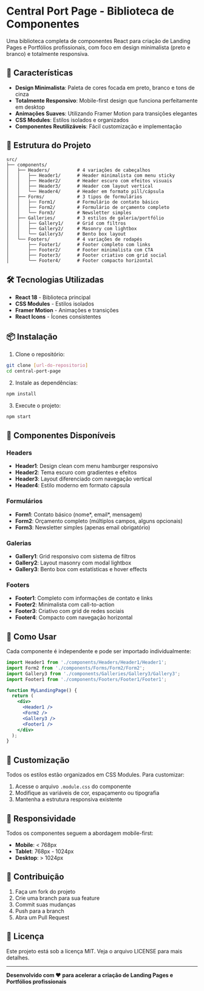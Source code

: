 # Central Port Page - Biblioteca de Componentes

Uma biblioteca completa de componentes React para criação de Landing Pages e Portfólios profissionais, com foco em design minimalista (preto e branco) e totalmente responsiva.

## 🚀 Características

- **Design Minimalista**: Paleta de cores focada em preto, branco e tons de cinza
- **Totalmente Responsivo**: Mobile-first design que funciona perfeitamente em desktop
- **Animações Suaves**: Utilizando Framer Motion para transições elegantes
- **CSS Modules**: Estilos isolados e organizados
- **Componentes Reutilizáveis**: Fácil customização e implementação

## 📁 Estrutura do Projeto

```
src/
├── components/
│   ├── Headers/          # 4 variações de cabeçalhos
│   │   ├── Header1/      # Header minimalista com menu sticky
│   │   ├── Header2/      # Header escuro com efeitos visuais
│   │   ├── Header3/      # Header com layout vertical
│   │   └── Header4/      # Header em formato pill/cápsula
│   ├── Forms/            # 3 tipos de formulários
│   │   ├── Form1/        # Formulário de contato básico
│   │   ├── Form2/        # Formulário de orçamento completo
│   │   └── Form3/        # Newsletter simples
│   ├── Galleries/        # 3 estilos de galeria/portfólio
│   │   ├── Gallery1/     # Grid com filtros
│   │   ├── Gallery2/     # Masonry com lightbox
│   │   └── Gallery3/     # Bento box layout
│   └── Footers/          # 4 variações de rodapés
│       ├── Footer1/      # Footer completo com links
│       ├── Footer2/      # Footer minimalista com CTA
│       ├── Footer3/      # Footer criativo com grid social
│       └── Footer4/      # Footer compacto horizontal
```

## 🛠️ Tecnologias Utilizadas

- **React 18** - Biblioteca principal
- **CSS Modules** - Estilos isolados
- **Framer Motion** - Animações e transições
- **React Icons** - Ícones consistentes

## 📦 Instalação

1. Clone o repositório:
```bash
git clone [url-do-repositorio]
cd central-port-page
```

2. Instale as dependências:
```bash
npm install
```

3. Execute o projeto:
```bash
npm start
```

## 🎨 Componentes Disponíveis

### Headers
- **Header1**: Design clean com menu hamburger responsivo
- **Header2**: Tema escuro com gradientes e efeitos
- **Header3**: Layout diferenciado com navegação vertical
- **Header4**: Estilo moderno em formato cápsula

### Formulários
- **Form1**: Contato básico (nome*, email*, mensagem)
- **Form2**: Orçamento completo (múltiplos campos, alguns opcionais)
- **Form3**: Newsletter simples (apenas email obrigatório)

### Galerias
- **Gallery1**: Grid responsivo com sistema de filtros
- **Gallery2**: Layout masonry com modal lightbox
- **Gallery3**: Bento box com estatísticas e hover effects

### Footers
- **Footer1**: Completo com informações de contato e links
- **Footer2**: Minimalista com call-to-action
- **Footer3**: Criativo com grid de redes sociais
- **Footer4**: Compacto com navegação horizontal

## 🎯 Como Usar

Cada componente é independente e pode ser importado individualmente:

```jsx
import Header1 from './components/Headers/Header1/Header1';
import Form2 from './components/Forms/Form2/Form2';
import Gallery3 from './components/Galleries/Gallery3/Gallery3';
import Footer1 from './components/Footers/Footer1/Footer1';

function MyLandingPage() {
  return (
    <div>
      <Header1 />
      <Form2 />
      <Gallery3 />
      <Footer1 />
    </div>
  );
}
```

## 🎨 Customização

Todos os estilos estão organizados em CSS Modules. Para customizar:

1. Acesse o arquivo `.module.css` do componente
2. Modifique as variáveis de cor, espaçamento ou tipografia
3. Mantenha a estrutura responsiva existente

## 📱 Responsividade

Todos os componentes seguem a abordagem mobile-first:
- **Mobile**: < 768px
- **Tablet**: 768px - 1024px  
- **Desktop**: > 1024px

## 🤝 Contribuição

1. Faça um fork do projeto
2. Crie uma branch para sua feature
3. Commit suas mudanças
4. Push para a branch
5. Abra um Pull Request

## 📄 Licença

Este projeto está sob a licença MIT. Veja o arquivo LICENSE para mais detalhes.

---

**Desenvolvido com ❤️ para acelerar a criação de Landing Pages e Portfólios profissionais**